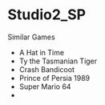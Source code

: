 # Studio2_SP

Similar Games
- A Hat in Time
- Ty the Tasmanian Tiger
- Crash Bandicoot
- Prince of Persia 1989
- Super Mario 64
- 
